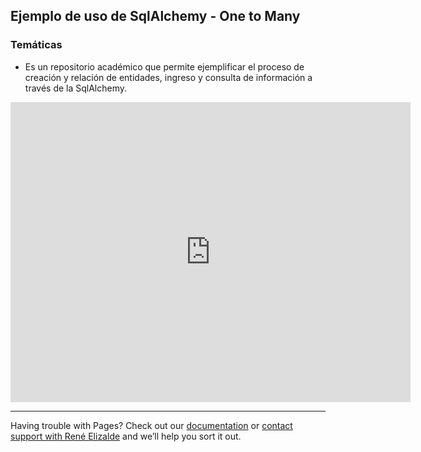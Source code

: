 ## Ejemplo de uso de SqlAlchemy - One to Many

### Temáticas
* Es un repositorio académico que permite ejemplificar el proceso de creación y relación de entidades, ingreso y
consulta de información a través de la SqlAlchemy.

<embed src="https://plataformasweb-p-aa2022.github.io/recursos/pdfs/semana07/semana07.pdf" type="application/pdf"
frameborder="0"
scrolling="no"
width="640px"
height="480px"
/>

---
Having trouble with Pages? Check out our [documentation](https://github.com/PlataformasWeb-P-AA2022/recursos) or [contact support with René Elizalde](https://twitter/reroes) and we’ll help you sort it out.
